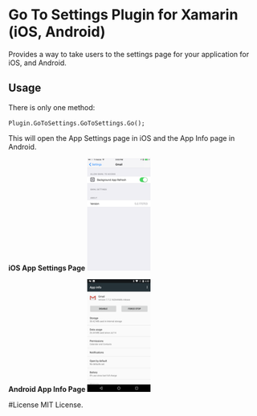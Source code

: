 # Go To Settings Plugin for Xamarin (iOS, Android)

Provides a way to take users to the settings page for your application for iOS, and Android.

## Usage ##

There is only one method:

```
Plugin.GoToSettings.GoToSettings.Go();
```

This will open the App Settings page in iOS and the App Info page in Android.

**iOS App Settings Page**
<img src="https://github.com/TrueGeek/Xamarin.Plugin.GoToSettings/blob/master/ScreenShots/settings_ios.png" width="25%">

**Android App Info Page**
<img src="https://github.com/TrueGeek/Xamarin.Plugin.GoToSettings/blob/master/ScreenShots/appinfo_droid.png" width="25%">


#License
MIT License.
